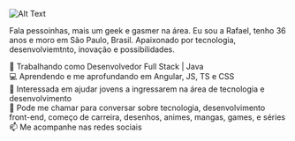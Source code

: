 ![Alt Text](https://media.giphy.com/media/JrGYQZWou5Z51vNRob/giphy.gif)

<!--
**rafaelsoares1984/rafaelsoares1984** is a ✨ _special_ ✨ repository because its `README.md` (this file) appears on your GitHub profile.

Here are some ideas to get you started:

- 🔭 I’m currently working on ...
- 🌱 I’m currently learning ...
- 👯 I’m looking to collaborate on ...
- 🤔 I’m looking for help with ...
- 💬 Ask me about ...
- 📫 How to reach me: ...
- 😄 Pronouns: ...
- ⚡ Fun fact: ...
-->



Fala pessoinhas, mais um geek e gasmer na área.
Eu sou a Rafael, tenho 36 anos e moro em São Paulo, Brasil. Apaixonado por tecnologia, desenvolviemtnto, inovação e possibilidades.

🏢 Trabalhando como Desenvolvedor Full Stack | Java  
💻 Aprendendo e me aprofundando em Angular, JS, TS e CSS  
💁 Interessada em ajudar jovens a ingressarem na área de tecnologia e desenvolvimento  
💬 Pode me chamar para conversar sobre tecnologia, desenvolvimento front-end, começo de carreira, desenhos, animes, mangas, games, e séries  
📫 Me acompanhe nas redes sociais
